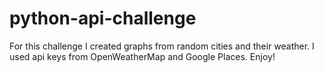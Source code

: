 # python-api-challenge

For this challenge I created graphs from random cities and their weather. I used api keys from OpenWeatherMap and Google Places. 
Enjoy!